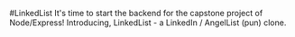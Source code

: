 #LinkedList
It's time to start the backend for the capstone project of Node/Express! Introducing, LinkedList - a LinkedIn / AngelList (pun) clone.
